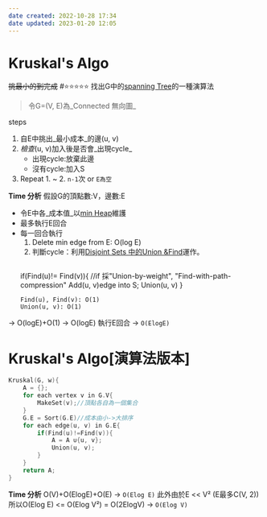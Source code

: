 ```yaml
---
date created: 2022-10-28 17:34
date updated: 2023-01-20 12:05
---
```


# Kruskal's Algo

~~挑最小的到完成~~
#⭐️⭐️⭐️⭐️⭐️
找出G中的[spanning Tree](spanning%20Tree.md)的一種演算法

> 令G=(V, E)為_Connected 無向圖_

steps

1. 自E中挑出_最小成本_的邊(u, v)
2. _檢查_(u, v)加入後是否會_出現cycle_
   - 出現cycle:放棄此邊
   - 沒有cycle:加入S
3. Repeat 1. ~ 2. `n-1`次 or `E為空`

**Time 分析**
假設G的頂點數:V，邊數:E

- 令E中各_成本值_以[min Heap](../CH5%20Tree%20and%20Binary%20Tree/CH5%20Tree%20and%20Binary%20Tree.md##%20Heap%20#⭐️⭐️⭐️⭐️⭐️)維護
- 最多執行E回合
- 每一回合執行
  1. Delete min edge from E: O(log E)
  2. 判斷cycle：利用[Disjoint Sets 中的Union &Find](../CH5%20Tree%20and%20Binary%20Tree/CH5%20Tree%20and%20Binary%20Tree.md#Union(i,%20j)與Find(x)運作之3種組合,討論)運作。
     ```C
	if(Find(u)!= Find(v)){
		//if 採"Union-by-weight", "Find-with-path-compression"
		Add(u, v)edge into S;
		Union(u, v) 
	}
     ```
     Find(u), Find(v): O(1)
     Union(u, v): O(1)

-> O(logE)+O(1)
-> O(logE)
執行E回合 -> `O(ElogE)`

# Kruskal's Algo[演算法版本]

```C
Kruskal(G, w){
	A = {};
	for each vertex v in G.V{
		MakeSet(v);//頂點各自為一個集合
	}
	G.E = Sort(G.E)//成本由小->大排序
	for each edge(u, v) in G.E{
		if(Find(u)!=Find(v)){
			A = A ∪{u, v};
			Union(u, v);
		}
	}
	return A;
}
```

**Time 分析**
O(V)+O(ElogE)+O(E)
-> `O(Elog E)`
此外由於E << V² (E最多C(V, 2))
所以O(Elog E) <= O(Elog V²) = O(2ElogV)
-> `O(Elog V)`
